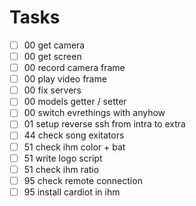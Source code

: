 # Tasks
- [ ] 00 get camera
- [ ] 00 get screen
- [ ] 00 record camera frame
- [ ] 00 play video frame
- [ ] 00 fix servers
- [ ] 00 models getter / setter
- [ ] 00 switch evrethings with anyhow
- [ ] 01 setup reverse ssh from intra to extra
- [ ] 44 check song exitators 
- [ ] 51 check ihm color + bat
- [ ] 51 write logo script 
- [ ] 51 check ihm ratio
- [ ] 95 check remote connection
- [ ] 95 install cardiot in ihm
